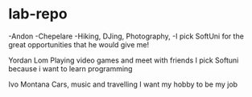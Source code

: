 # lab-repo
-Andon
-Chepelare
-Hiking, DJing, Photography,
-I pick SoftUni for the great opportunities that he would give me!

Yordan
Lom
Playing video games and meet with friends
I pick Softuni because i want to learn programming

Ivo
Montana
Cars, music and travelling
I want my hobby to be my job
